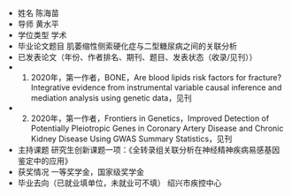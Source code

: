 
+ 姓名	陈海苗
+ 导师	黄水平
+ 学位类型	学术
+ 毕业论文题目	肌萎缩性侧索硬化症与二型糖尿病之间的关联分析
+ 已发表论文（年份、作者排名、期刊、题目、发表状态（收录/见刊））	
+ 1. 2020年，第一作者，BONE，Are blood lipids risk factors for fracture? Integrative evidence from instrumental variable causal inference and mediation analysis using genetic data，见刊
+ 2. 2020年，第一作者，Frontiers in Genetics，Improved Detection of Potentially Pleiotropic Genes in Coronary Artery Disease and Chronic Kidney Disease Using GWAS Summary Statistics，见刊
+ 主持课题	研究生创新课题一项：《全转录组关联分析在神经精神疾病易感基因鉴定中的应用》
+ 获奖情况	一等奖学金，国家级奖学金
+ 毕业去向（已就业填单位，未就业可不填）	绍兴市疾控中心

